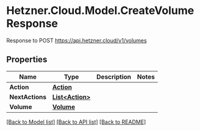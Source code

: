 # Hetzner.Cloud.Model.CreateVolumeResponse
Response to POST https://api.hetzner.cloud/v1/volumes

## Properties

Name | Type | Description | Notes
------------ | ------------- | ------------- | -------------
**Action** | [**Action**](Action.md) |  | 
**NextActions** | [**List&lt;Action&gt;**](Action.md) |  | 
**Volume** | [**Volume**](Volume.md) |  | 

[[Back to Model list]](../../README.md#documentation-for-models) [[Back to API list]](../../README.md#documentation-for-api-endpoints) [[Back to README]](../../README.md)

